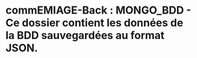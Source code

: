# commEMIAGE-Back : MONGO_BDD - Ce dossier contient les données de la BDD sauvegardées au format JSON.